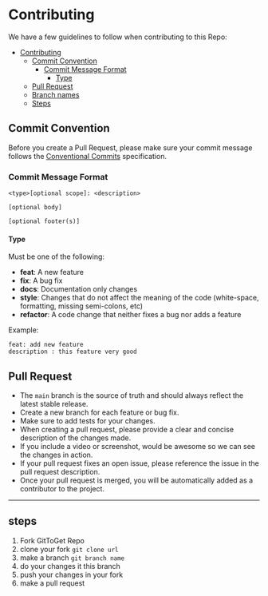 # Contributing

We have a few guidelines to follow when contributing to this Repo:

- [Contributing](#contributing)
  - [Commit Convention](#commit-convention)
    - [Commit Message Format](#commit-message-format)
      - [Type](#type)
  - [Pull Request](#pull-request)
  - [Branch names](#branch-names)
  - [Steps](#setup)

## Commit Convention

Before you create a Pull Request, please make sure your commit message follows the [Conventional Commits](https://www.conventionalcommits.org/en/v1.0.0/) specification.

### Commit Message Format

```
<type>[optional scope]: <description>

[optional body]

[optional footer(s)]
```

#### Type

Must be one of the following:

-   **feat**: A new feature
-   **fix**: A bug fix
-   **docs**: Documentation only changes
-   **style**: Changes that do not affect the meaning of the code (white-space, formatting, missing semi-colons, etc)
-   **refactor**: A code change that neither fixes a bug nor adds a feature


Example:

```
feat: add new feature
description : this feature very good

```

## Pull Request

-   The `main` branch is the source of truth and should always reflect the latest stable release.
-   Create a new branch for each feature or bug fix.
-   Make sure to add tests for your changes.
-   When creating a pull request, please provide a clear and concise description of the changes made.
-   If you include a video or screenshot, would be awesome so we can see the changes in action.
-   If your pull request fixes an open issue, please reference the issue in the pull request description.
-   Once your pull request is merged, you will be automatically added as a contributor to the project.

--------
## steps

1. Fork GitToGet Repo
2. clone your fork `git clone url`
3. make a branch `git branch name`
4. do your changes it this branch
5. push your changes in your fork
6. make a pull request
